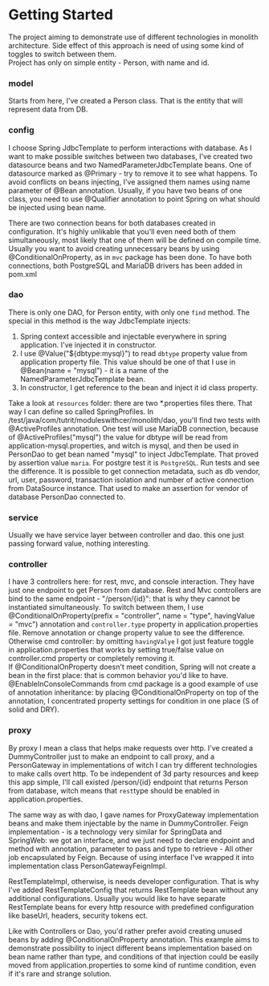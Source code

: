 # Getting Started
The project aiming to demonstrate use of different technologies in monolith architecture. Side effect of this approach is 
need of using some kind of toggles to switch between them. <br />
Project has only on simple entity - Person, with name and id. 

### model
Starts from here, I've created a Person class. That is the entity that will represent data from DB.

### config
I choose Spring JdbcTemplate to perform interactions with database. 
As I want to make possible switches between two databases, I've created two datasource beans and two NamedParameterJdbcTemplate beans.
One of datasource marked as @Primary - try to remove it to see what happens. To avoid conflicts on beans injecting, 
I've assigned them names using name parameter of @Bean annotation. Usually, if you have two beans of one class, you need to use
@Qualifier annotation to point Spring on what should be injected using bean name.<br />

There are two connection beans for both databases created in configuration. It's highly unlikable that you'll even need both of 
them simultaneously, most likely that one of them will be defined on compile time. Usually you want to avoid creating unnecessary 
beans by using @ConditionalOnProperty, as in `mvc` package has been done. To have both connections, both PostgreSQL and MariaDB 
drivers has been added in pom.xml

### dao
There is only one DAO, for Person entity, with only one `find` method. The special in this method is the way JdbcTemplate injects:
1. Spring context accessible and injectable everywhere in spring application. I've injected it in constructor.
2. I use @Value("${dbtype:mysql}") to read `dbtype` property value from application property file. This value should be one 
of that I use in @Bean(name = "mysql") - it is a name of the NamedParameterJdbcTemplate bean.
3. In constructor, I get reference to the bean and inject it id class property.

Take a look at `resources` folder: there are two *.properties files there. That way I can define so called SpringProfiles.
In /test/java/com/tutrit/moduleswithcer/monolith/dao, you'll find two tests with @ActiveProfiles annotation. One test will
use MariaDB connection, because of @ActiveProfiles("mysql") the value for dbtype will be read from application-mysql.properties, and 
witch is mysql, and then be used in PersonDao to get bean named "mysql" to inject JdbcTemplate. That proved by assertion value `maria`. 
For postgre test it is `PostgreSQL`. Run tests and see the difference.
It is possible to get connection metadata, such as db vendor, url, user, password, transaction isolation and number of active 
connection from DataSource instance. That used to make an assertion for vendor of database PersonDao connected to. 

### service 
Usually we have service layer between controller and dao. this one just passing forward value, nothing interesting.

### controller
I have 3 controllers here: for rest, mvc, and console interaction. They have just one endpoint to get Person from database.
Rest and Mvc controllers are bind to the same endpoint - "/person/{id}": that is why they cannot be instantiated simultaneously.
To switch between them, I use @ConditionalOnProperty(prefix = "controller", name = "type", havingValue = "mvc") annotation and 
`controller.type` property in application.properties file. Remove annotation or change property value to see the difference. <br />
Otherwise cmd controller: by omitting `havingValye` I got just feature toggle in application.properties that works 
by setting true/false value on controller.cmd property or completely removing it. <br />
If @ConditionalOnProperty doesn't meet condition, Spring will not create a bean in the first place: that is common behavior you'd like to have.
@EnableInConsoleCommands from cmd package is a good example of use of annotation inheritance: by placing 
@ConditionalOnProperty on top of the annotation, I concentrated property settings for condition in one place (S of solid and DRY).

### proxy
By proxy I mean a class that helps make requests over http. I've created a DummyController just to make an endpoint to call
proxy, and a PersonGateway in implementations of witch I can try different technologies to make calls overt http.
To be independent of 3d party resources and keep this app simple, I'll call existed /person/{id} endpoint that returns Person from database,
witch means that `rest`type should be enabled in application.properties.

The same way as with dao, I gave names for ProxyGateway implementation beans and make them injectable by the name in DummyController.
Feign implementation - is a technology very similar for SpringData and SpringWeb: we got an interface, and we just need 
to declare endpoint and method with annotation, parameter to pass and type to retrieve - All other job encapsulated by Feign.
Because of using interface I've wrapped it into implementation class PersonGatewayFeignImpl.

RestTemplateImpl, otherwise, is needs developer configuration. That is why I've added RestTemplateConfig that returns RestTemplate bean
without any additional configurations. Usually you would like to have separate RestTemplate beans for every http resource 
with predefined configuration like baseUrl, headers, security tokens ect. 

Like with Controllers or Dao, you'd rather prefer avoid creating unused beans by adding @ConditionalOnProperty annotation.
This example aims to demonstrate possibility to inject different beans implementation based on bean name rather than type,
and conditions of that injection could be easily moved from application.properties to some kind of runtime condition, even if it's rare and strange solution. 
